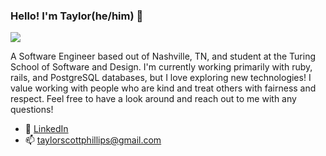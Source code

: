 ### Hello! I'm Taylor(he/him) 👋

<img src="https://i.ibb.co/Jzs9bfK/Git-Hub-Profile-Banner.png">

A Software Engineer based out of Nashville, TN, and student at the Turing School of Software and Design. I'm currently working primarily with ruby, rails, and PostgreSQL databases, but I love exploring new technologies! I value working with people who are kind and treat others with fairness and respect. Feel free to have a look around and reach out to me with any questions!

- 🌱 [LinkedIn](https://www.linkedin.com/in/taylorscottphillips/)
- 📫 taylorscottphillips@gmail.com
<!--
**taphill/taphill** is a ✨ _special_ ✨ repository because its `README.md` (this file) appears on your GitHub profile.

Here are some ideas to get you started:

- 🔭 I’m currently working on ...
- 🌱 I’m currently learning ...
- 👯 I’m looking to collaborate on ...
- 🤔 I’m looking for help with ...
- 💬 Ask me about ...
- 📫 How to reach me: ...
- ⚡ Fun fact: ...
-->
